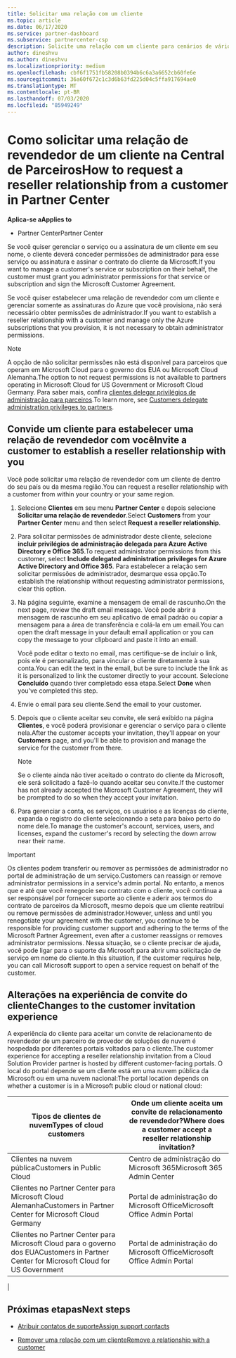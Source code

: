 ```yaml
---
title: Solicitar uma relação com um cliente
ms.topic: article
ms.date: 06/17/2020
ms.service: partner-dashboard
ms.subservice: partnercenter-csp
description: Solicite uma relação com um cliente para cenários de vários canais e multicanal ou se os privilégios de administrador delegado para um cliente precisarem ser restaurados.
author: dineshvu
ms.author: dineshvu
ms.localizationpriority: medium
ms.openlocfilehash: cbf6f1751fb58208b0394b6c6a3a6652cb60fe6e
ms.sourcegitcommit: 36a60f672c1c3d6b63fd225d04c5ffa917694ae0
ms.translationtype: MT
ms.contentlocale: pt-BR
ms.lasthandoff: 07/03/2020
ms.locfileid: "85949249"
---
```

# <a name="how-to-request-a-reseller-relationship-from-a-customer-in-partner-center"></a><span data-ttu-id="729a6-103">Como solicitar uma relação de revendedor de um cliente na Central de Parceiros</span><span class="sxs-lookup"><span data-stu-id="729a6-103">How to request a reseller relationship from a customer in Partner Center</span></span>

<span data-ttu-id="729a6-104">**Aplica-se a**</span><span class="sxs-lookup"><span data-stu-id="729a6-104">**Applies to**</span></span>

- <span data-ttu-id="729a6-105">Partner Center</span><span class="sxs-lookup"><span data-stu-id="729a6-105">Partner Center</span></span>

<span data-ttu-id="729a6-106">Se você quiser gerenciar o serviço ou a assinatura de um cliente em seu nome, o cliente deverá conceder permissões de administrador para esse serviço ou assinatura e assinar o contrato do cliente da Microsoft.</span><span class="sxs-lookup"><span data-stu-id="729a6-106">If you want to manage a customer's service or subscription on their behalf, the customer must grant you administrator permissions for that service or subscription and sign the Microsoft Customer Agreement.</span></span>

<span data-ttu-id="729a6-107">Se você quiser estabelecer uma relação de revendedor com um cliente e gerenciar somente as assinaturas do Azure que você provisiona, não será necessário obter permissões de administrador.</span><span class="sxs-lookup"><span data-stu-id="729a6-107">If you want to establish a reseller relationship with a customer and manage only the Azure subscriptions that you provision, it is not necessary to obtain administrator permissions.</span></span>

>[!NOTE] 
><span data-ttu-id="729a6-108">A opção de não solicitar permissões não está disponível para parceiros que operam em Microsoft Cloud para o governo dos EUA ou Microsoft Cloud Alemanha.</span><span class="sxs-lookup"><span data-stu-id="729a6-108">The option to not request permissions is not available to partners operating in Microsoft Cloud for US Government or Microsoft Cloud Germany.</span></span> <span data-ttu-id="729a6-109">Para saber mais, confira [clientes delegar privilégios de administração para parceiros](https://docs.microsoft.com/partner-center/customers_revoke_admin_privileges).</span><span class="sxs-lookup"><span data-stu-id="729a6-109">To learn more, see [Customers delegate administration privileges to partners](https://docs.microsoft.com/partner-center/customers_revoke_admin_privileges).</span></span>

## <a name="invite-a-customer-to-establish-a-reseller-relationship-with-you"></a><span data-ttu-id="729a6-110">Convide um cliente para estabelecer uma relação de revendedor com você</span><span class="sxs-lookup"><span data-stu-id="729a6-110">Invite a customer to establish a reseller relationship with you</span></span>

<span data-ttu-id="729a6-111">Você pode solicitar uma relação de revendedor com um cliente de dentro do seu país ou da mesma região.</span><span class="sxs-lookup"><span data-stu-id="729a6-111">You can request a reseller relationship with a customer from within your country or your same region.</span></span>

1. <span data-ttu-id="729a6-112">Selecione **Clientes** em seu menu **Partner Center** e depois selecione **Solicitar uma relação de revendedor**.</span><span class="sxs-lookup"><span data-stu-id="729a6-112">Select **Customers** from your **Partner Center** menu and then select **Request a reseller relationship**.</span></span>

2. <span data-ttu-id="729a6-113">Para solicitar permissões de administrador deste cliente, selecione **incluir privilégios de administração delegada para Azure Active Directory e Office 365**.</span><span class="sxs-lookup"><span data-stu-id="729a6-113">To request administrator permissions from this customer, select **Include delegated administration privileges for Azure Active Directory and Office 365**.</span></span> <span data-ttu-id="729a6-114">Para estabelecer a relação sem solicitar permissões de administrador, desmarque essa opção.</span><span class="sxs-lookup"><span data-stu-id="729a6-114">To establish the relationship without requesting administrator permissions, clear this option.</span></span>

3. <span data-ttu-id="729a6-115">Na página seguinte, examine a mensagem de email de rascunho.</span><span class="sxs-lookup"><span data-stu-id="729a6-115">On the next page, review the draft email message.</span></span> <span data-ttu-id="729a6-116">Você pode abrir a mensagem de rascunho em seu aplicativo de email padrão ou copiar a mensagem para a área de transferência e colá-la em um email.</span><span class="sxs-lookup"><span data-stu-id="729a6-116">You can open the draft message in your default email application or you can copy the message to your clipboard and paste it into an email.</span></span>

   <span data-ttu-id="729a6-117">Você pode editar o texto no email, mas certifique-se de incluir o link, pois ele é personalizado, para vincular o cliente diretamente à sua conta.</span><span class="sxs-lookup"><span data-stu-id="729a6-117">You can edit the text in the email, but be sure to include the link as it is personalized to link the customer directly to your account.</span></span> <span data-ttu-id="729a6-118">Selecione **Concluído** quando tiver completado essa etapa.</span><span class="sxs-lookup"><span data-stu-id="729a6-118">Select **Done** when you've completed this step.</span></span>

4. <span data-ttu-id="729a6-119">Envie o email para seu cliente.</span><span class="sxs-lookup"><span data-stu-id="729a6-119">Send the email to your customer.</span></span>

5. <span data-ttu-id="729a6-120">Depois que o cliente aceitar seu convite, ele será exibido na página **Clientes**, e você poderá provisionar e gerenciar o serviço para o cliente nela.</span><span class="sxs-lookup"><span data-stu-id="729a6-120">After the customer accepts your invitation, they'll appear on your **Customers** page, and you'll be able to provision and manage the service for the customer from there.</span></span>

   > [!NOTE]
   > <span data-ttu-id="729a6-121">Se o cliente ainda não tiver aceitado o contrato do cliente da Microsoft, ele será solicitado a fazê-lo quando aceitar seu convite.</span><span class="sxs-lookup"><span data-stu-id="729a6-121">If the customer has not already accepted the Microsoft Customer Agreement, they will be prompted to do so when they accept your invitation.</span></span> 

6. <span data-ttu-id="729a6-122">Para gerenciar a conta, os serviços, os usuários e as licenças do cliente, expanda o registro do cliente selecionando a seta para baixo perto do nome dele.</span><span class="sxs-lookup"><span data-stu-id="729a6-122">To manage the customer's account, services, users, and licenses, expand the customer's record by selecting the down arrow near their name.</span></span>

> [!IMPORTANT]  
> <span data-ttu-id="729a6-123">Os clientes podem transferir ou remover as permissões de administrador no portal de administração de um serviço.</span><span class="sxs-lookup"><span data-stu-id="729a6-123">Customers can reassign or remove administrator permissions in a service's admin portal.</span></span> <span data-ttu-id="729a6-124">No entanto, a menos que e até que você renegocie seu contrato com o cliente, você continua a ser responsável por fornecer suporte ao cliente e aderir aos termos do contrato de parceiros da Microsoft, mesmo depois que um cliente reatribui ou remove permissões de administrador.</span><span class="sxs-lookup"><span data-stu-id="729a6-124">However, unless and until you renegotiate your agreement with the customer, you continue to be responsible for providing customer support and adhering to the terms of the Microsoft Partner Agreement, even after a customer reassigns or removes administrator permissions.</span></span> <span data-ttu-id="729a6-125">Nessa situação, se o cliente precisar de ajuda, você pode ligar para o suporte da Microsoft para abrir uma solicitação de serviço em nome do cliente.</span><span class="sxs-lookup"><span data-stu-id="729a6-125">In this situation, if the customer requires help, you can call Microsoft support to open a service request on behalf of the customer.</span></span>

## <a name="changes-to-the-customer-invitation-experience"></a><span data-ttu-id="729a6-126">Alterações na experiência de convite do cliente</span><span class="sxs-lookup"><span data-stu-id="729a6-126">Changes to the customer invitation experience</span></span>

<span data-ttu-id="729a6-127">A experiência do cliente para aceitar um convite de relacionamento de revendedor de um parceiro de provedor de soluções de nuvem é hospedada por diferentes portais voltados para o cliente.</span><span class="sxs-lookup"><span data-stu-id="729a6-127">The customer experience for accepting a reseller relationship invitation from a Cloud Solution Provider partner is hosted by different customer-facing portals.</span></span> <span data-ttu-id="729a6-128">O local do portal depende se um cliente está em uma nuvem pública da Microsoft ou em uma nuvem nacional:</span><span class="sxs-lookup"><span data-stu-id="729a6-128">The portal location depends on whether a customer is in a Microsoft public cloud or national cloud:</span></span>

|<span data-ttu-id="729a6-129">Tipos de clientes de nuvem</span><span class="sxs-lookup"><span data-stu-id="729a6-129">Types of cloud customers</span></span>  | <span data-ttu-id="729a6-130">Onde um cliente aceita um convite de relacionamento de revendedor?</span><span class="sxs-lookup"><span data-stu-id="729a6-130">Where does a customer accept a reseller relationship invitation?</span></span> |
|---------|---------
| <span data-ttu-id="729a6-131">Clientes na nuvem pública</span><span class="sxs-lookup"><span data-stu-id="729a6-131">Customers in Public Cloud</span></span> | <span data-ttu-id="729a6-132">Centro de administração do Microsoft 365</span><span class="sxs-lookup"><span data-stu-id="729a6-132">Microsoft 365 Admin Center</span></span> |
| <span data-ttu-id="729a6-133">Clientes no Partner Center para Microsoft Cloud Alemanha</span><span class="sxs-lookup"><span data-stu-id="729a6-133">Customers in Partner Center for Microsoft Cloud Germany</span></span> | <span data-ttu-id="729a6-134">Portal de administração do Microsoft Office</span><span class="sxs-lookup"><span data-stu-id="729a6-134">Microsoft Office Admin Portal</span></span> |
| <span data-ttu-id="729a6-135">Clientes no Partner Center para Microsoft Cloud para o governo dos EUA</span><span class="sxs-lookup"><span data-stu-id="729a6-135">Customers in Partner Center for Microsoft Cloud for US Government</span></span> | <span data-ttu-id="729a6-136">Portal de administração do Microsoft Office</span><span class="sxs-lookup"><span data-stu-id="729a6-136">Microsoft Office Admin Portal</span></span> |
|

## <a name="next-steps"></a><span data-ttu-id="729a6-137">Próximas etapas</span><span class="sxs-lookup"><span data-stu-id="729a6-137">Next steps</span></span>

- [<span data-ttu-id="729a6-138">Atribuir contatos de suporte</span><span class="sxs-lookup"><span data-stu-id="729a6-138">Assign support contacts</span></span>](assign-support-contacts.md)

- [<span data-ttu-id="729a6-139">Remover uma relação com um cliente</span><span class="sxs-lookup"><span data-stu-id="729a6-139">Remove a relationship with a customer</span></span>](remove-a-relationship.md)
